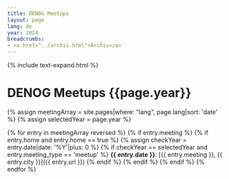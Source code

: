 ```yaml
---
title: DENOG Meetups
layout: page
lang: de
year: 2024
breadcrumbs:
- <a href="../archiv.html">Archiv</a>
---
```


{% include text-expand.html %}

# DENOG Meetups {{page.year}}

{% assign meetingArray = site.pages|where: "lang", page.lang|sort: 'date' %}
{% assign selectedYear = page.year %}

{% for entry in meetingArray reversed %}
    {% if entry.meeting %}
        {% if entry.home and entry.home == true %}
            {% assign checkYear = entry.date|date: '%Y'|plus: 0 %}
            {% if checkYear == selectedYear and entry.meeting_type == 'meetup' %}
**{{ entry.date }}**: [{{ entry.meeting }}, {{ entry.city }}]({{ entry.url }})
           {% endif %}
        {% endif %}
    {% endif %}
{% endfor %}

